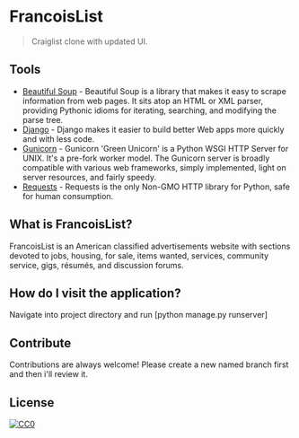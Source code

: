 # FrancoisList

> Craiglist clone with updated UI.

## Tools

-   [Beautiful Soup](https://pypi.org/project/beautifulsoup4/) - Beautiful Soup is a library that makes it easy to scrape information from web pages. It sits atop an HTML or XML parser, providing Pythonic idioms for iterating, searching, and modifying the parse tree.
-   [Django](https://www.djangoproject.com/) - Django makes it easier to build better Web apps more quickly and with less code.
-   [Gunicorn](https://gunicorn.org/) - Gunicorn 'Green Unicorn' is a Python WSGI HTTP Server for UNIX. It's a pre-fork worker model. The Gunicorn server is broadly compatible with various web frameworks, simply implemented, light on server resources, and fairly speedy.
-   [Requests](https://pypi.org/project/requests/) - Requests is the only Non-GMO HTTP library for Python, safe for human consumption.

## What is FrancoisList?

FrancoisList is an American classified advertisements website with sections devoted to jobs, housing, for sale, items wanted, services, community service, gigs, résumés, and discussion forums.

## How do I visit the application?

Navigate into project directory and run [python manage.py runserver]

## Contribute

Contributions are always welcome!
Please create a new named branch first and then i'll review it.

## License

[![CC0](https://licensebuttons.net/p/zero/1.0/88x31.png)](https://creativecommons.org/publicdomain/zero/1.0/)
